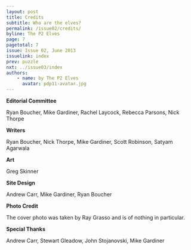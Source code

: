 ```yaml
---
layout: post
title: Credits
subtitle: Who are the elves?
permalink: /issue02/credits/
byline: The P2 Elves
page: 7
pagetotal: 7
issue: Issue 02, June 2013
issuelink: index
prev: puzzle
nxt: ../issue03/index
authors:
    - name: by The P2 Elves
      avatar: pdp11-avatar.jpg
---
```

**Editorial Committee**

Ryan Boucher, Mike Gardiner, Rachel Laycock, Rebecca Parsons, Nick Thorpe

**Writers**

Ryan Boucher, Nick Thorpe, Mike Gardiner, Scott Robinson, Satyam Agarwala

**Art**

Greg Skinner

**Site Design**

Andrew Carr, Mike Gardiner, Ryan Boucher

**Photo Credit**

The cover photo was taken by Ray Grasso and is of nothing in particular.

**Special Thanks**

Andrew Carr, Stewart Gleadow, John Stojanovski, Mike Gardiner
